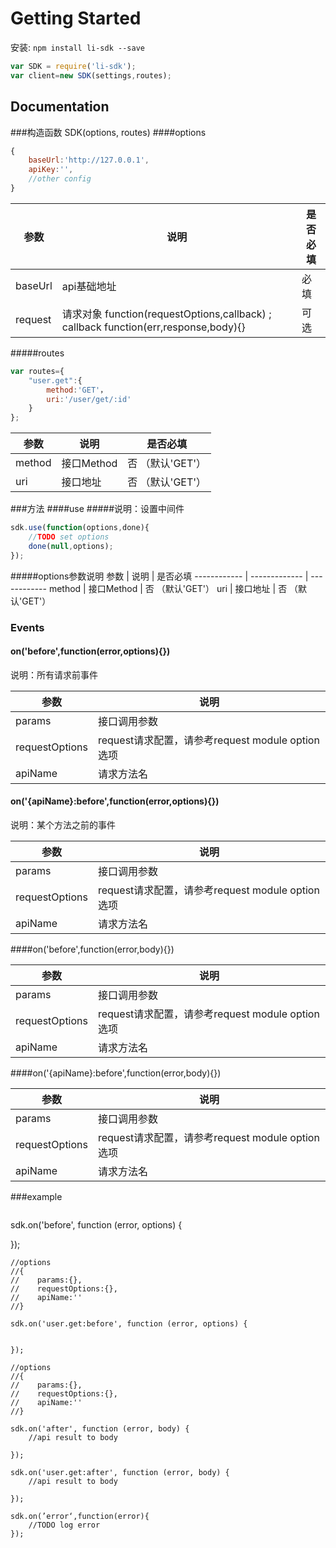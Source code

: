 # Getting Started

安装: `npm install li-sdk --save`

```js
var SDK = require('li-sdk');
var client=new SDK(settings,routes);
```

## Documentation

###构造函数 SDK(options, routes)
####options

```js
{
	baseUrl:'http://127.0.0.1',
	apiKey:'',
	//other config
}
```

参数 | 说明 | 是否必填
------------ | ------------- | ------------
baseUrl | api基础地址   | 必填
request | 请求对象 function(requestOptions,callback) ; callback function(err,response,body){}   | 可选

#####routes

```js
var routes={
	"user.get":{
		method:'GET'，
		uri:'/user/get/:id'
	}
};
```

参数 | 说明 | 是否必填
------------ | ------------- | ------------
method | 接口Method   | 否 （默认'GET'）
uri | 接口地址   | 否 （默认'GET'）

###方法
####use
#####说明：设置中间件

```js
sdk.use(function(options,done){
	//TODO set options
	done(null,options);
});
```
#####options参数说明
参数 | 说明 | 是否必填
------------ | ------------- | ------------
method | 接口Method   | 否 （默认'GET'）
uri | 接口地址   | 否 （默认'GET'）


### Events
 
#### on('before',function(error,options){})
 说明：所有请求前事件

参数 | 说明 |
------------ | ------------- 
params | 接口调用参数 
requestOptions | request请求配置，请参考request module option 选项
apiName | 请求方法名

#### on('{apiName}:before',function(error,options){})
 说明：某个方法之前的事件

参数 | 说明 |
------------ | ------------- 
params | 接口调用参数 
requestOptions | request请求配置，请参考request module option 选项
apiName | 请求方法名


####on('before',function(error,body){})

参数 | 说明 |
------------ | ------------- 
params | 接口调用参数 
requestOptions | request请求配置，请参考request module option 选项
apiName | 请求方法名

####on('{apiName}:before',function(error,body){})

参数 | 说明 |
------------ | ------------- 
params | 接口调用参数 
requestOptions | request请求配置，请参考request module option 选项
apiName | 请求方法名

###example
> ```js
   sdk.on('before', function (error, options) {
    	
    	
   });
	
	//options
	//{
	//    params:{},
	//    requestOptions:{},
	//    apiName:''	
	//}
	
	sdk.on('user.get:before', function (error, options) {
    	
    	
	});
	
	//options
	//{
	//    params:{},
	//    requestOptions:{},
	//    apiName:''	
	//}
	
	sdk.on('after', function (error, body) {
    	//api result to body
    	
	});
	
	sdk.on('user.get:after', function (error, body) {
    	//api result to body
    	
	});
	
	sdk.on(’error‘,function(error){
		//TODO log error
	});	
   
```